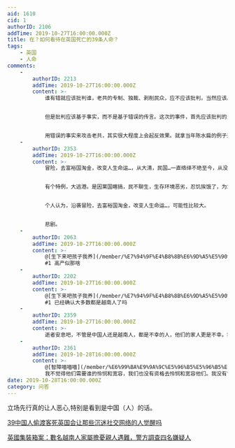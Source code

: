 ```yaml
---
aid: 1610
cid: 1
authorID: 2106
addTime: 2019-10-27T16:00:00.000Z
title: 在？如何看待在英国死亡的39条人命？
tags:
    - 英国
    - 人命
comments:
    -
        authorID: 2213
        addTime: 2019-10-27T16:00:00.000Z
        content: >-
            谁有错就应该批判谁，老共的专制、独裁、剥削民众，应不应该批判，当然应该。


            但是批判应该基于事实，而不是基于错误的传言。这次的事件，首先应该批判的当然是人蛇集团，其次应该批判的BBC、CNN这样丧失新闻操守的媒体，第三应该批判的是那些罔顾事实，在大部分遇难群众被证明是越南人之后，依然对老共/中国人冷嘲热讽的某些网民，很多人在网上发言的人，已经完全没有什么是非观了。


            用错误的事实来攻击老共，其实很大程度上会起反效果。就拿当年陈水扁的例子来说，一颗子弹，反而帮助他当选。这次老共负责外宣的人，估计做梦都要笑醒，正愁找不到方法抨击西方媒体，结果西方媒体那些白痴就给老共送子弹了。以后老共再干了什么坏事，BBC、CNN报道的时候，老共就可以理直气壮地说，谁知道你是不是又搞假新闻？
    -
        authorID: 2353
        addTime: 2019-10-27T16:00:00.000Z
        content: >-
            冒险，去富裕国淘金，改变人生命运…，从大清，民国…一直络绎不绝至今，从没断过。


            有个特例，大逃港。是因黨国瞎搞，民不聊生，生存环境恶劣，忍饥挨饿了，为求生往港逃。黨国马列一套搞不下去了，再搞会亡。改开，走修正主义，投降主义路线后，生存环境得以改善，能吃饱了，逃的就少了。


            个人认为，沿袭冒险，去富裕国淘金，改变人生命运…，可能性比较大。


            悲剧。
    -
        authorID: 2063
        addTime: 2019-10-27T16:00:00.000Z
        content: >-
            @[生下来吧孩子我养](/member/%E7%94%9F%E4%B8%8B%E6%9D%A5%E5%90%A7%E5%AD%A9%E5%AD%90%E6%88%91%E5%85%BB)
            #1 高产似那啥
    -
        authorID: 2202
        addTime: 2019-10-27T16:00:00.000Z
        content: >-
            @[生下来吧孩子我养](/member/%E7%94%9F%E4%B8%8B%E6%9D%A5%E5%90%A7%E5%AD%A9%E5%AD%90%E6%88%91%E5%85%BB)
            #1 已经确认大多数都是越南人了吗
    -
        authorID: 2359
        addTime: 2019-10-27T16:00:00.000Z
        content: >-
            逝者安息吧，不管是中国人还是越南人，都是不幸的人，他们的家人更是不幸。我们这些生活安定的人，多给他们一点宽容和怜悯，而不要把那些可怜人当成政治斗争的工具。
    -
        authorID: 2361
        addTime: 2019-10-28T16:00:00.000Z
        content: >-
            @[智障喵喵喵](/member/%E6%99%BA%E9%9A%9C%E5%96%B5%E5%96%B5%E5%96%B5) #5
            我不觉得他们需要谁的怜悯和宽容，我们也没有资格去怜悯和宽容他们。我没有冒犯你的意思，但是你的话让我觉得生活安定的人比这种偷渡出去淘金的人更优越一样。大家都是生活，没什么好优越的。
date: 2019-10-28T16:00:00.000Z
category: 问答
---
```


立场先行真的让人恶心,特别是看到是中国（人）的话。

[39中国人偷渡客死英国会让那些沉迷社交网络的人觉醒吗](https://2049bbs.xyz/t/1576)

[英國集裝箱案：數名越南人家屬擔憂親人遇難，警方調查四名嫌疑人](https://www.bbc.com/zhongwen/trad/uk-50182847)
